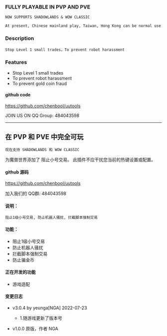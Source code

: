
### FULLY PLAYABLE IN PVP AND PVE

`NOW SUPPORTS SHADOWLANDS & WOW CLASSIC`

`At present, Chinese mainland play, Taiwan, Hong Kong can be normal use`

### Description
`Stop Level 1 small trades，To prevent robot harassment`


### Features
- Stop Level 1 small trades
- To prevent robot harassment
- To prevent gold coin fraud


#### github code
https://github.com/chenbool/uutools


JOIN US ON QQ Group: 484043598



---


## **在 PVP 和 PVE 中完全可玩**

`现在支持 SHADOWLANDS 和 WOW CLASSIC`

为魔兽世界添加了 阻止小号交易。
此插件不应干扰您当前的热键设置或配置。

#### github 源码
https://github.com/chenbool/uutools

加入我们的 QQ群: 484043598

#### 说明：
`阻止1级小号交易, 防止机器人骚扰, 拦截脚本强制交易`

#### 功能：
- 阻止1级小号交易
- 防止机器人骚扰
- 拦截脚本强制交易
- 防止骗金币


#### 正在开发的功能
- 游戏适配

#### 变更日志
- v3.0.4 by yeunga[NGA] 2022-07-23
    * 1.随游戏更新了版本号
    
- v1.0.0 原版，作者 NGA